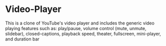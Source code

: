 # Video-Player
This is a clone of YouTube's video player and includes the generic video playing features such as: play/pause, volume control (mute, unmute, slidebar), closed-captions, playback speed, theater, fullscreen, mini-player, and duration bar
